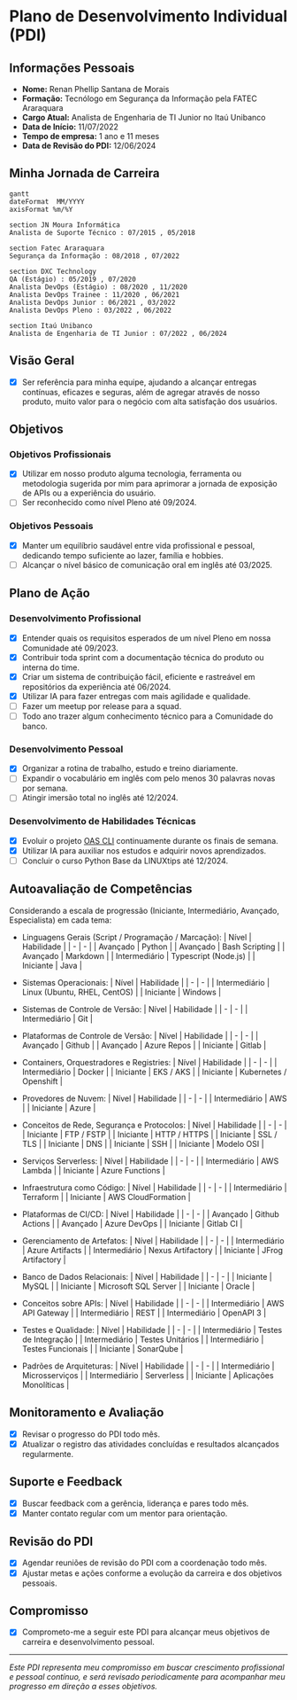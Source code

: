 # Plano de Desenvolvimento Individual (PDI)

## Informações Pessoais

- **Nome:** Renan Phellip Santana de Morais
- **Formação:** Tecnólogo em Segurança da Informação pela FATEC Araraquara
- **Cargo Atual:** Analista de Engenharia de TI Junior no Itaú Unibanco
- **Data de Início:** 11/07/2022
- **Tempo de empresa:** 1 ano e 11 meses
- **Data de Revisão do PDI:** 12/06/2024

## Minha Jornada de Carreira

```mermaid
gantt
dateFormat  MM/YYYY
axisFormat %m/%Y

section JN Moura Informática
Analista de Suporte Técnico : 07/2015 , 05/2018

section Fatec Araraquara
Segurança da Informação : 08/2018 , 07/2022

section DXC Technology
QA (Estágio) : 05/2019 , 07/2020
Analista DevOps (Estágio) : 08/2020 , 11/2020
Analista DevOps Trainee : 11/2020 , 06/2021
Analista DevOps Junior : 06/2021 , 03/2022
Analista DevOps Pleno : 03/2022 , 06/2022

section Itaú Unibanco
Analista de Engenharia de TI Junior : 07/2022 , 06/2024
```

## Visão Geral

- [x] Ser referência para minha equipe, ajudando a alcançar entregas contínuas, eficazes e seguras, além de agregar através de nosso produto, muito valor para o negócio com alta satisfação dos usuários.

## Objetivos

### Objetivos Profissionais

- [x] Utilizar em nosso produto alguma tecnologia, ferramenta ou metodologia sugerida por mim para aprimorar a jornada de exposição de APIs ou a experiência do usuário.
- [ ] Ser reconhecido como nível Pleno até 09/2024.

### Objetivos Pessoais

- [x] Manter um equilíbrio saudável entre vida profissional e pessoal, dedicando tempo suficiente ao lazer, família e hobbies.
- [ ] Alcançar o nível básico de comunicação oral em inglês até 03/2025.

## Plano de Ação

### Desenvolvimento Profissional

- [x] Entender quais os requisitos esperados de um nível Pleno em nossa Comunidade até 09/2023.
- [x] Contribuir toda sprint com a documentação técnica do produto ou interna do time.
- [x] Criar um sistema de contribuição fácil, eficiente e rastreável em repositórios da experiência até 06/2024.
- [x] Utilizar IA para fazer entregas com mais agilidade e qualidade.
- [ ] Fazer um meetup por release para a squad.
- [ ] Todo ano trazer algum conhecimento técnico para a Comunidade do banco.

### Desenvolvimento Pessoal

- [x] Organizar a rotina de trabalho, estudo e treino diariamente.
- [ ] Expandir o vocabulário em inglês com pelo menos 30 palavras novas por semana.
- [ ] Atingir imersão total no inglês até 12/2024.

### Desenvolvimento de Habilidades Técnicas

- [x] Evoluir o projeto [OAS CLI](https://github.com/renanphellip/oas-cli) continuamente durante os finais de semana.
- [x] Utilizar IA para auxiliar nos estudos e adquirir novos aprendizados.
- [ ] Concluir o curso Python Base da LINUXtips até 12/2024.

## Autoavaliação de Competências

Considerando a escala de progressão (Iniciante, Intermediário, Avançado, Especialista) em cada tema:

- Linguagens Gerais (Script / Programação / Marcação):
    | Nível | Habilidade |
    | - | - |
    | Avançado | Python |
    | Avançado | Bash Scripting |
    | Avançado | Markdown |
    | Intermediário | Typescript (Node.js) |
    | Iniciante | Java |

- Sistemas Operacionais:
    | Nível | Habilidade |
    | - | - |
    | Intermediário | Linux (Ubuntu, RHEL, CentOS) |
    | Iniciante | Windows |

- Sistemas de Controle de Versão:
    | Nível | Habilidade |
    | - | - |
    | Intermediário | Git |

- Plataformas de Controle de Versão:
    | Nível | Habilidade |
    | - | - |
    | Avançado | Github |
    | Avançado | Azure Repos |
    | Iniciante | Gitlab |

- Containers, Orquestradores e Registries:
    | Nível | Habilidade |
    | - | - |
    | Intermediário | Docker |
    | Iniciante | EKS / AKS |
    | Iniciante | Kubernetes / Openshift |

- Provedores de Nuvem:
    | Nível | Habilidade |
    | - | - |
    | Intermediário | AWS |
    | Iniciante | Azure |

- Conceitos de Rede, Segurança e Protocolos:
    | Nível | Habilidade |
    | - | - |
    | Iniciante | FTP / FSTP |
    | Iniciante | HTTP / HTTPS |
    | Iniciante | SSL / TLS |
    | Iniciante | DNS |
    | Iniciante | SSH |
    | Iniciante | Modelo OSI |

- Serviços Serverless:
    | Nível | Habilidade |
    | - | - |
    | Intermediário | AWS Lambda |
    | Iniciante | Azure Functions |

- Infraestrutura como Código:
    | Nível | Habilidade |
    | - | - |
    | Intermediário | Terraform |
    | Iniciante | AWS CloudFormation |

- Plataformas de CI/CD:
    | Nível | Habilidade |
    | - | - |
    | Avançado | Github Actions |
    | Avançado | Azure DevOps |
    | Iniciante | Gitlab CI |

- Gerenciamento de Artefatos:
    | Nível | Habilidade |
    | - | - |
    | Intermediário | Azure Artifacts |
    | Intermediário | Nexus Artifactory |
    | Iniciante | JFrog Artifactory |

- Banco de Dados Relacionais:
    | Nível | Habilidade |
    | - | - |
    | Iniciante | MySQL |
    | Iniciante | Microsoft SQL Server |
    | Iniciante | Oracle |

- Conceitos sobre APIs:
    | Nível | Habilidade |
    | - | - |
    | Intermediário | AWS API Gateway |
    | Intermediário | REST |
    | Intermediário | OpenAPI 3 |

- Testes e Qualidade:
    | Nível | Habilidade |
    | - | - |
    | Intermediário | Testes de Integração |
    | Intermediário | Testes Unitários |
    | Intermediário | Testes Funcionais |
    | Iniciante | SonarQube |

- Padrões de Arquiteturas:
    | Nível | Habilidade |
    | - | - |
    | Intermediário | Microsserviços |
    | Intermediário | Serverless |
    | Iniciante | Aplicações Monolíticas |

## Monitoramento e Avaliação

- [x] Revisar o progresso do PDI todo mês.
- [x] Atualizar o registro das atividades concluídas e resultados alcançados regularmente.

## Suporte e Feedback

- [x] Buscar feedback com a gerência, liderança e pares todo mês.
- [x] Manter contato regular com um mentor para orientação.

## Revisão do PDI

- [x] Agendar reuniões de revisão do PDI com a coordenação todo mês.
- [x] Ajustar metas e ações conforme a evolução da carreira e dos objetivos pessoais.

## Compromisso

- [x] Comprometo-me a seguir este PDI para alcançar meus objetivos de carreira e desenvolvimento pessoal.

---

*Este PDI representa meu compromisso em buscar crescimento profissional e pessoal contínuo, e será revisado periodicamente para acompanhar meu progresso em direção a esses objetivos.*
